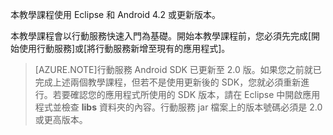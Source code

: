 本教學課程使用 Eclipse 和 Android 4.2 或更新版本。

本教學課程會以行動服務快速入門為基礎。開始本教學課程前，您必須先完成[開始使用行動服務]或[將行動服務新增至現有的應用程式]。

>[AZURE.NOTE]行動服務 Android SDK 已更新至 2.0 版。如果您之前就已完成上述兩個教學課程，但若不是使用更新後的 SDK，您就必須重新進行。若要確認您的應用程式所使用的 SDK 版本，請在 Eclipse 中開啟應用程式並檢查 **libs** 資料夾的內容。行動服務 jar 檔案上的版本號碼必須是 2.0 或更高版本。

<!--HONumber=54-->